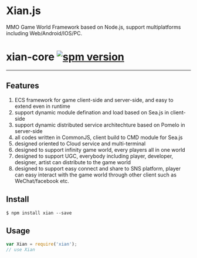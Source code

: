 Xian.js
=======

MMO Game World Framework based on Node.js, support multiplatforms including Web/Android/IOS/PC.

# xian-core [![spm version](http://spmjs.io/badge/xian-core)](http://spmjs.io/package/xian-core)

---

## Features
1. ECS framework for game client-side and server-side, and easy to extend even in runtime
2. support dynamic module defination and load based on Sea.js in client-side
3. support dynamic distributed service architechture based on Pomelo in server-side
4. all codes written in CommonJS, client build to CMD module for Sea.js
5. designed oriented to Cloud service and multi-terminal
6. designed to support infinity game world, every players all in one world
7. designed to support UGC, everybody including player, developer, designer, artist can distribute to the game world
8. designed to support easy connect and share to SNS platform, player can easy interact with the game world through other client such as WeChat/facebook etc.

## Install

```
$ npm install xian --save
```

## Usage

```js
var Xian = require('xian');
// use Xian
```


